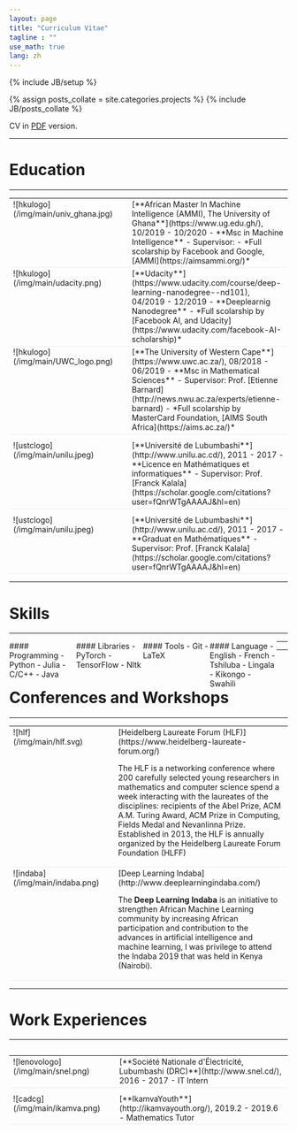 ```yaml
---
layout: page
title: "Curriculum Vitae"
tagline : ""
use_math: true
lang: zh
---
```

{% include JB/setup %}

<!-- <div class="page-header">
  <div class="pull-right">
    {% include contact_icons %}
  </div>
</div> -->

{% assign posts_collate = site.categories.projects %}
{% include JB/posts_collate %}

CV in [PDF](/archive/CV_Salomon.pdf) version.

---

# Education
---
<table style="width:100%">
<col width="9%">
<col width="20">
<col >

<tr style="border-bottom:1pt solid #eee">
<td markdown="1">
![hkulogo](/img/main/univ_ghana.jpg)
</td>
<td></td>
<td markdown="1">
[**African Master In Machine Intelligence (AMMI), The University of Ghana**](https://www.ug.edu.gh/), 10/2019 - 10/2020 
- **Msc in Machine Intelligence**
- Supervisor: 
- *Full scolarship by Facebook and Google, [AMMI](https://aimsammi.org/)*
</td> 
</tr>

<tr style="border-bottom:1pt solid #eee">
<td markdown="1">
![hkulogo](/img/main/udacity.png)
</td>
<td></td>
<td markdown="1">
[**Udacity**](https://www.udacity.com/course/deep-learning-nanodegree--nd101), 04/2019 - 12/2019
- **Deeplearnig Nanodegree**
- *Full scolarship by [Facebook AI, and Udacity](https://www.udacity.com/facebook-AI-scholarship)*
</td> 
</tr>

<tr style="border-bottom:1pt solid #eee">
<td markdown="1">
![hkulogo](/img/main/UWC_logo.png)
</td>
<td></td>
<td markdown="1">
[**The University of Western Cape**](https://www.uwc.ac.za/), 08/2018 - 06/2019 
- **Msc in Mathematical Sciences**
- Supervisor: Prof. [Etienne Barnard](http://news.nwu.ac.za/experts/etienne-barnard)
- *Full scolarship by MasterCard Foundation, [AIMS South Africa](https://aims.ac.za/)*
</td> 
</tr>

<tr height="10"/>
<tr style="border-bottom:1pt solid #eee">
<td markdown="1">
![ustclogo](/img/main/unilu.jpeg)
</td>
<td></td>
<td markdown="1">
[**Université de Lubumbashi**](http://www.unilu.ac.cd/), 2011 - 2017
- **Licence en Mathématiques et informatiques**
- Supervisor: Prof. [Franck Kalala](https://scholar.google.com/citations?user=fQnrWTgAAAAJ&hl=en)
</td> 
</tr>

<tr height="10"/>
<tr style="border-bottom:1pt solid #eee">
<td markdown="1">
![ustclogo](/img/main/unilu.jpeg)
</td>
<td></td>
<td markdown="1">
[**Université de Lubumbashi**](http://www.unilu.ac.cd/), 2011 - 2017
- **Graduat en Mathématiques**
- Supervisor: Prof. [Franck Kalala](https://scholar.google.com/citations?user=fQnrWTgAAAAJ&hl=en)
</td> 
</tr>

</table>

---

# Skills
---
<div class="container">
<div class="leftpane1" markdown="1">
#### Programming
- Python
- Julia
- C/C++
- Java
</div>
  
<div class="leftpane1" markdown="1">
#### Libraries
- PyTorch
- TensorFlow
- Nltk
</div>
  
<div class="leftpane1" markdown="1">
#### Tools
- Git 
- LaTeX
</div>

<div class="leftpane1" markdown="1">
#### Language
- English
- French
- Tshiluba
- Lingala 
- Kikongo 
- Swahili
</div>
</div>

---

---

# Conferences and Workshops 
---
<table style="width:100%">
<col width="17%">
<col width="20">
<col >

<tr style="border-bottom:1pt solid #eee">
<td markdown="1">
![hlf](/img/main/hlf.svg)
</td>
<td></td>
<td markdown="1">
[Heidelberg Laureate Forum (HLF)](https://www.heidelberg-laureate-forum.org/)

The HLF is a networking conference where 200 carefully selected young researchers in mathematics and computer science spend a week interacting with the laureates of the disciplines: recipients of the Abel Prize, ACM A.M. Turing Award, ACM Prize in Computing, Fields Medal and Nevanlinna Prize. Established in 2013, the HLF is annually organized by the Heidelberg Laureate Forum Foundation (HLFF)
</td> 
</tr>

<tr style="border-bottom:1pt solid #eee">
<td markdown="1">
![indaba](/img/main/indaba.png)
</td>
<td></td>
<td markdown="1">
[Deep Learning Indaba](http://www.deeplearningindaba.com/)

The **Deep Learning Indaba** is an initiative to strengthen African Machine Learning community by increasing African participation and contribution to the advances in artificial intelligence and machine learning, I was privilege to attend the Indaba 2019 that was held in Kenya (Nairobi).
</td> 
</tr>
</table>

---

# Work Experiences
---
<table style="width:100%">
<col width="17%">
<col width="20">
<col >

<table style="width:100%">
<col width="17%">
<col width="20">
<col >
<tr style="border-bottom:1pt solid #eee">
<td markdown="1">
![lenovologo](/img/main/snel.png)
</td>
<td></td>
<td markdown="1">
[**Société Nationale d'Électricité, Lubumbashi (DRC)**](http://www.snel.cd/), 2016 - 2017 
- IT Intern
</td> 
</tr>

<tr height="10"/>
<tr style="border-bottom:1pt solid #eee">
<td markdown="1">
![cadcg](/img/main/ikamva.png)
</td>
<td></td>
<td markdown="1">
[**IkamvaYouth**](http://ikamvayouth.org/), 2019.2 - 2019.6 
- Mathematics Tutor
</td> 
</tr>

</table>

<style type="text/css">
td {
    border: 0.5px;
    vertical-align: top;
    text-align: left;
}

.container {
  width: 100%;
  height: 100%;
}

.leftpane1 {
    width: 24%;
    height: 100%;
    float: left;
    border-collapse: collapse;
}

.leftpane2 {
    width: 8%;
    height: 100%;
    margin: 8px;
  	float: left;
    border-collapse: collapse;
}

.leftpane3 {
    width: 86%;
    height: 100%;
  	float: left;
    border-collapse: collapse;
}

.leftpane4 {
    width: 15%;
    height: 100%;
    margin: 8px;
  	float: left;
    border-collapse: collapse;
}

.leftpane5 {
    width: 80%;
    height: 100%;
  	float: left;
    border-collapse: collapse;
}

.rightpane {
  width: 33%;
  height: 100%;
  float: right;
  background-color: yellow;
  border-collapse: collapse;
}
</style>
